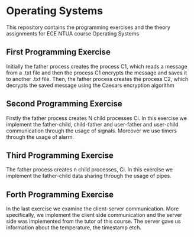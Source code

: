 # Operating Systems

This repository contains the programming exercises and the theory assignments for ECE NTUA course Operating Systems
## First Programming Exercise
Initially the father process creates the process C1, which reads a message from a .txt file and then the process C1 encrypts the message and saves it to another .txt file.
Then, the father process creates the process C2, which decrypts the saved message using the Caesars encryption algorithm
## Second Programming Exercise
Firstly the father process creates N child processes Ci. In this exercise we implement the father-child, child-father and user-father and user-child communication through the usage of signals. Moreover we use timers through the usage of alarm.
## Third Programming Exercise
The father process creates n child processes, Ci. In this exercise we implement the father-child data sharing through the usage of pipes. 
## Forth Programming Exercise
In the last exercise we examine the client-server communication. More specifically, we implement the client side communication and the server side was implemented from the tutor of this course. The server gave us information about the temperature, the timestamp etch. 
